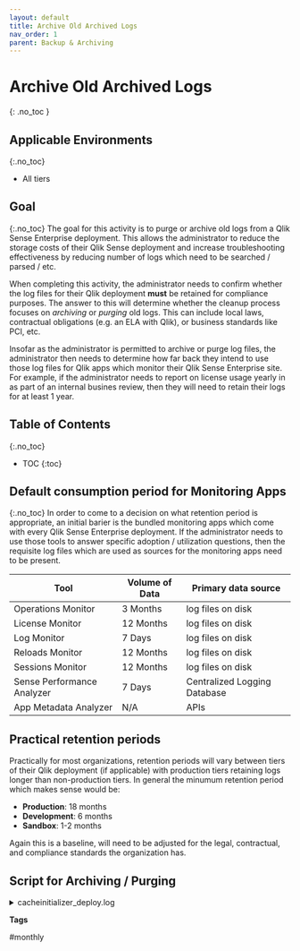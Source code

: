 ```yaml
---
layout: default
title: Archive Old Archived Logs
nav_order: 1
parent: Backup & Archiving
---
```


# Archive Old Archived Logs <i class="fas fa-file-code fa-xs" title="API | Requires Script"></i>
{: .no_toc }

## Applicable Environments
{:.no_toc}
- All tiers

## Goal
{:.no_toc}
The goal for this activity is to purge or archive old logs from a Qlik Sense Enterprise deployment. This allows the administrator to reduce the storage costs of their Qlik Sense deployment and increase troubleshooting effectiveness by reducing number of logs which need to be searched / parsed / etc.

When completing this activity, the administrator needs to confirm whether the log files for their Qlik deployment **must** be retained for compliance purposes. The answer to this will determine whether the cleanup process focuses on *archiving* or *purging* old logs. This can include local laws, contractual obligations (e.g. an ELA with Qlik), or business standards like PCI, etc.

Insofar as the administrator is permitted to archive or purge log files, the administrator then needs to determine how far back they intend to use those log files for Qlik apps which monitor their Qlik Sense Enterprise site. For example, if the administrator needs to report on license usage yearly in as part of an internal busines review, then they will need to retain their logs for at least 1 year.

## Table of Contents
{:.no_toc}

* TOC
{:toc}

## Default consumption period for Monitoring Apps
{:.no_toc}
In order to come to a decision on what retention period is appropriate, an initial barier is the bundled monitoring apps which come with every Qlik Sense Enterprise deployment. If the administrator needs to use those tools to answer specific adoption / utilization questions, then the requisite log files which are used as sources for the monitoring apps need to be present.

| Tool                           | Volume of Data     | Primary data source     |
| -------------                  | -------------      | -------------           |
| Operations Monitor             | 3 Months           | log files on disk       |
| License Monitor                | 12 Months          | log files on disk       |
| Log Monitor                    | 7 Days             | log files on disk       |
| Reloads Monitor                | 12 Months          | log files on disk       |
| Sessions Monitor               | 12 Months          | log files on disk       |
| Sense Performance Analyzer     | 7 Days             | Centralized Logging Database |
| App Metadata Analyzer          | N/A                | APIs                    |

## Practical retention periods

Practically for most organizations, retention periods will vary between tiers of their Qlik deployment (if applicable) with production tiers retaining logs longer than non-production tiers. In general the minumum retention period which makes sense would be:

- **Production**: 18 months
- **Development**: 6 months
- **Sandbox**: 1-2 months

Again this is a baseline, will need to be adjusted for the legal, contractual, and compliance standards the organization has.

## Script for Archiving / Purging <i class="fas fa-file-code fa-xs" title="API | Requires Script"></i>

<details>
    <summary>cacheinitializer_deploy.log</summary>
    
```powershell
# Specify the age threshold which you want to keep
# e.g. 60 would move all logs older than 60 days
$days = "60"

# Usage https://technet.microsoft.com/en-us/library/cc733145(v=ws.11).aspx
# /e applies to files and subdirectories in the path
# /mov moves the files
$option1 = "/mov"
$option2 = "/e"

# Path of Qlik Sense Logs, typically the Archived Logs
$source = "C:\QlikShare\ArchivedLogs"

# Path of where you want the log files moved
$dest = "C:\OldLogs"

# Remove logs y/n
$removelogs = "n"

#Checking to see if the $dest path exists, else create it
if(!(Test-Path -Path $dest )){
    New-Item -ItemType directory -Path $dest
}

# Passing the current directory for log creation
# Start core robocopy call
$scriptDir = Split-Path -Path $MyInvocation.MyCommand.Definition -Parent
& robocopy $source $dest $option1 $option2 /MINAGE:$days /LOG:$scriptDir\robolog.log /MT

# Deletes files if $removelogs = y
If ($removelogs -eq 'y') {Remove-Item $dest -Force -Recurse}
Else {"Files moved"}
```

</details>

**Tags**

#monthly
